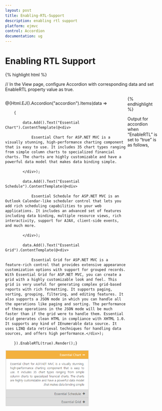 ```yaml
---
layout: post
title: Enabling-RTL-Support
description: enabling rtl support
platform: ejmvc
control: Accordion 
documentation: ug
---
```


# Enabling RTL Support

{% highlight html %}


// In the View page, configure Accordion with corresponding data and set EnableRTL property value as true.



<div style="width: 400px; float:left;">

@{Html.EJ().Accordion("accordion").Items(data =>

        {

            data.Add().Text("Essential Chart").ContentTemplate(@<div>

                Essential Chart for ASP.NET MVC is a visually stunning, high-performance charting component that is easy to use. It includes 35 chart types ranging from simple column charts to specialized financial charts. The charts are highly customizable and have a powerful data model that makes data binding simple.

            </div>);

            data.Add().Text("Essential Schedule").ContentTemplate(@<div>

                Essential Schedule for ASP.NET MVC is an Outlook Calendar-like scheduler control that lets you add rich scheduling capabilities to your web applications. It includes an advanced set of features including data binding, multiple resource views, rich interactivity, support for AJAX, client-side events, and much more.

            </div>);

            data.Add().Text("Essential Grid").ContentTemplate(@<div>

                Essential Grid for ASP.NET MVC is a feature-rich control that provides extensive appearance customization options with support for grouped records. With Essential Grid for ASP.NET MVC, you can create a grid with a highly customizable look and feel. This grid is very useful for generating complex grid-based reports with rich formatting. It supports paging, sorting, grouping, filtering, and editing features. It also supports a JSON mode in which you can handle all the operations like paging and sorting. The performance of these operations in the JSON mode will be much faster than if the grid were to handle them. Essential Grid generates clean HTML in compliance with XHTML 1.0. It supports any kind of IEnumerable data source. It uses LINQ data retrieval techniques for handling data sources, and offers high performance.</div>);

        }).EnableRTL(true).Render();}

</div> 

{% endhighlight %}

Output for accordion when “EnableRTL” is set to “true” is as follows,

![](Enabling-RTL-Support_images/Enabling-RTL-Support_img1.png)


